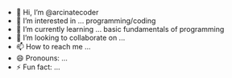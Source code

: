 - 👋 Hi, I’m @arcinatecoder
- 👀 I’m interested in ... programming/coding
- 🌱 I’m currently learning ... basic fundamentals of programming
- 💞️ I’m looking to collaborate on ...
- 📫 How to reach me ...
- 😄 Pronouns: ...
- ⚡ Fun fact: ...

<!---
arcinatecoder/arcinatecoder is a ✨ special ✨ repository because its `README.md` (this file) appears on your GitHub profile.
You can click the Preview link to take a look at your changes.
--->
